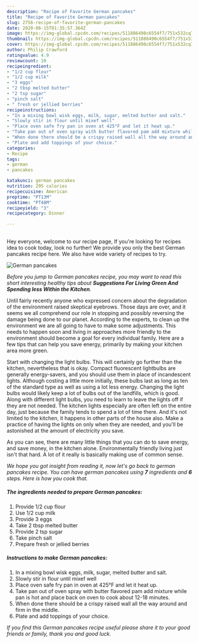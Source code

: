 ```yaml
---
description: "Recipe of Favorite German pancakes"
title: "Recipe of Favorite German pancakes"
slug: 2756-recipe-of-favorite-german-pancakes
date: 2020-06-15T01:35:57.364Z
image: https://img-global.cpcdn.com/recipes/511886490c6554f7/751x532cq70/german-pancakes-recipe-main-photo.jpg
thumbnail: https://img-global.cpcdn.com/recipes/511886490c6554f7/751x532cq70/german-pancakes-recipe-main-photo.jpg
cover: https://img-global.cpcdn.com/recipes/511886490c6554f7/751x532cq70/german-pancakes-recipe-main-photo.jpg
author: Philip Crawford
ratingvalue: 4.9
reviewcount: 10
recipeingredient:
- "1/2 cup flour"
- "1/2 cup milk"
- "3 eggs"
- "2 tbsp melted butter"
- "2 tsp sugar"
- "pinch salt"
- " fresh or jellied berries"
recipeinstructions:
- "In a mixing bowl wisk eggs, milk, sugar, melted butter and salt."
- "Slowly stir in flour until mixef well"
- "Place oven safe fry pan in oven at 425°F and let it heat up."
- "Take pan out of oven spray with butter flavored pam add mixture while pan is hot and place back on oven to cook about 12-18 minutes."
- "When done there should be a crispy raised wall all the way around and firm in the middle."
- "Plate and add toppings of your choice."
categories:
- Recipe
tags:
- german
- pancakes

katakunci: german pancakes 
nutrition: 295 calories
recipecuisine: American
preptime: "PT13M"
cooktime: "PT48M"
recipeyield: "3"
recipecategory: Dinner

---
```

<br>
Hey everyone, welcome to our recipe page, If you're looking for recipes idea to cook today, look no further! We provide you only the best German pancakes recipe here. We also have wide variety of recipes to try.
<br>


![German pancakes](https://img-global.cpcdn.com/recipes/511886490c6554f7/751x532cq70/german-pancakes-recipe-main-photo.jpg)

<i>Before you jump to German pancakes recipe, you may want to read this short interesting healthy tips about 
<strong>Suggestions For Living Green And Spending less Within the Kitchen</strong>.</i>
</br>

Until fairly recently anyone who expressed concern about the degradation of the environment raised skeptical eyebrows. Those days are over, and it seems we all comprehend our role in stopping and possibly reversing the damage being done to our planet. According to the experts, to clean up the environment we are all going to have to make some adjustments. This needs to happen soon and living in approaches more friendly to the environment should become a goal for every individual family. Here are a few tips that can help you save energy, primarily by making your kitchen area more green.

Start with changing the light bulbs. This will certainly go further than the kitchen, nevertheless that is okay. Compact fluorescent lightbulbs are generally energy-savers, and you should use them in place of incandescent lights. Although costing a little more initially, these bulbs last as long as ten of the standard type as well as using a lot less energy. Changing the light bulbs would likely keep a lot of bulbs out of the landfills, which is good. Along with different light bulbs, you need to learn to leave the lights off if they are not needed. The kitchen lights especially are often left on the entire day, just because the family tends to spend a lot of time there. And it's not limited to the kitchen, it happens in other parts of the house also. Make a practice of having the lights on only when they are needed, and you'll be astonished at the amount of electricity you save.

As you can see, there are many little things that you can do to save energy, and save money, in the kitchen alone. Environmentally friendly living just isn't that hard. A lot of it really is basically making use of common sense.


<i>We hope you got insight from reading it, now let's go back to german pancakes recipe. You can have german pancakes using <strong>7</strong> ingredients and <strong>6</strong> steps. Here is how you cook that.
</i>

##### The ingredients needed to prepare German pancakes:

1. Provide 1/2 cup flour
1. Use 1/2 cup milk
1. Provide 3 eggs
1. Take 2 tbsp melted butter
1. Provide 2 tsp sugar
1. Take pinch salt
1. Prepare  fresh or jellied berries


##### Instructions to make German pancakes:

1. In a mixing bowl wisk eggs, milk, sugar, melted butter and salt.
1. Slowly stir in flour until mixef well
1. Place oven safe fry pan in oven at 425°F and let it heat up.
1. Take pan out of oven spray with butter flavored pam add mixture while pan is hot and place back on oven to cook about 12-18 minutes.
1. When done there should be a crispy raised wall all the way around and firm in the middle.
1. Plate and add toppings of your choice.


<i>If you find this German pancakes recipe useful please share it to your good friends or family, thank you and good luck.</i>
